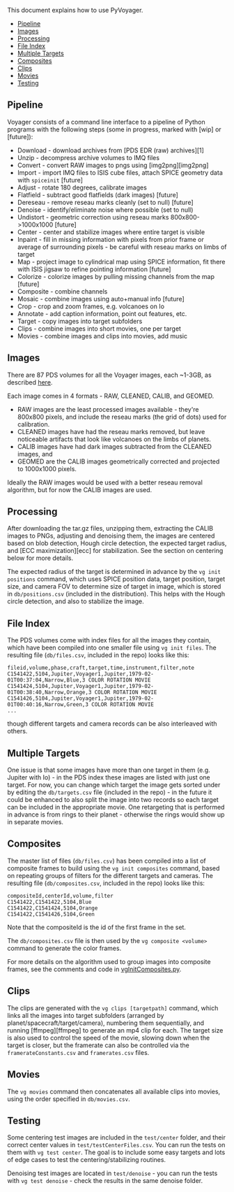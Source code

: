 This document explains how to use PyVoyager.

- [Pipeline](#pipeline)
- [Images](#images)
- [Processing](#processing)
- [File Index](#file-index)
- [Multiple Targets](#multiple-targets)
- [Composites](#composites)
- [Clips](#clips)
- [Movies](#movies)
- [Testing](#testing)

## Pipeline

Voyager consists of a command line interface to a pipeline of Python programs with the following steps (some in progress, marked with [wip] or [future]):

* Download - download archives from [PDS EDR (raw) archives][1]
* Unzip - decompress archive volumes to IMQ files
* Convert - convert RAW images to pngs using [img2png][img2png]
* Import - import IMQ files to ISIS cube files, attach SPICE geometry data with `spiceinit` [future]
* Adjust - rotate 180 degrees, calibrate images
* Flatfield - subtract good flatfields (dark images) [future]
* Dereseau - remove reseau marks cleanly (set to null) [future]
* Denoise - identify/eliminate noise where possible (set to null)
* Undistort - geometric correction using reseau marks 800x800->1000x1000 [future]
* Center - center and stabilize images where entire target is visible
* Inpaint - fill in missing information with pixels from prior frame or average of surrounding pixels - be careful with reseau marks on limbs of target
* Map - project image to cylindrical map using SPICE information, fit there with ISIS jigsaw to refine pointing information [future]
* Colorize - colorize images by pulling missing channels from the map [future]
* Composite - combine channels
* Mosaic - combine images using auto+manual info [future]
* Crop - crop and zoom frames, e.g. volcanoes on Io
* Annotate - add caption information, point out features, etc.
* Target - copy images into target subfolders
* Clips - combine images into short movies, one per target
* Movies - combine images and clips into movies, add music


## Images

There are 87 PDS volumes for all the Voyager images, each ~1-3GB, as described [here](http://pds-rings.seti.org/voyager/iss/calib_images.html).

Each image comes in 4 formats - RAW, CLEANED, CALIB, and GEOMED.

- RAW images are the least processed images available - they're 800x800 pixels, and include the reseau marks (the grid of dots) used for calibration.
- CLEANED images have had the reseau marks removed, but leave noticeable artifacts that look like volcanoes on the limbs of planets.
- CALIB images have had dark images subtracted from the CLEANED images, and
- GEOMED are the CALIB images geometrically corrected and projected to 1000x1000 pixels.

Ideally the RAW images would be used with a better reseau removal algorithm, but for now the CALIB images are used.


## Processing

After downloading the tar.gz files, unzipping them, extracting the CALIB images to PNGs, adjusting and denoising them, the images are centered based on blob detection, Hough circle detection, the expected target radius, and [ECC maximization][ecc] for stabilization. See the section on centering below for more details. 

The expected radius of the target is determined in advance by the `vg init positions` command, which uses SPICE position data, target position, target size, and camera FOV to determine size of target in image, which is stored in `db/positions.csv` (included in the distribution). This helps with the Hough circle detection, and also to stabilize the image. 

## File Index

The PDS volumes come with index files for all the images they contain, which have been compiled into one smaller file using `vg init files`. The resulting file (`db/files.csv`, included in the repo) looks like this:

    fileid,volume,phase,craft,target,time,instrument,filter,note
    C1541422,5104,Jupiter,Voyager1,Jupiter,1979-02-01T00:37:04,Narrow,Blue,3 COLOR ROTATION MOVIE
    C1541424,5104,Jupiter,Voyager1,Jupiter,1979-02-01T00:38:40,Narrow,Orange,3 COLOR ROTATION MOVIE
    C1541426,5104,Jupiter,Voyager1,Jupiter,1979-02-01T00:40:16,Narrow,Green,3 COLOR ROTATION MOVIE
    ...

though different targets and camera records can be also interleaved with others.

## Multiple Targets

One issue is that some images have more than one target in them (e.g. Jupiter with Io) - in the PDS index these images are listed with just one target. For now, you can change which target the image gets sorted under by editing the `db/targets.csv` file (included in the repo) - in the future it could be enhanced to also split the image into two records so each target can be included in the appropriate movie. One retargeting that is performed in advance is from rings to their planet - otherwise the rings would show up in separate movies.


## Composites

The master list of files (`db/files.csv`) has been compiled into a list of composite frames to build using the `vg init composites` command, based on repeating groups of filters for the different targets and cameras. The resulting file (`db/composites.csv`, included in the repo) looks like this:

    compositeId,centerId,volume,filter
    C1541422,C1541422,5104,Blue
    C1541422,C1541424,5104,Orange
    C1541422,C1541426,5104,Green

Note that the compositeId is the id of the first frame in the set. 

The `db/composites.csv` file is then used by the `vg composite <volume>` command to generate the color frames.

For more details on the algorithm used to group images into composite frames, see the comments and code in [vgInitComposites.py](src/vgInitComposites.py).


## Clips

The clips are generated with the `vg clips [targetpath]` command, which links all the images into target subfolders (arranged by planet/spacecraft/target/camera), numbering them sequentially, and running [ffmpeg][ffmpeg] to generate an mp4 clip for each. The target size is also used to control the speed of the movie, slowing down when the target is closer, but the framerate can also be controlled via the `framerateConstants.csv` and `framerates.csv` files. 


## Movies

The `vg movies` command then concatenates all available clips into movies, using the order specified in `db/movies.csv`. 


## Testing

Some centering test images are included in the `test/center` folder, and their correct center values in `test/testCenterFiles.csv`. You can run the tests on them with `vg test center`. The goal is to include some easy targets and lots of edge cases to test the centering/stabilizing routines.

Denoising test images are located in `test/denoise` - you can run the tests with `vg test denoise` - check the results in the same denoise folder.



